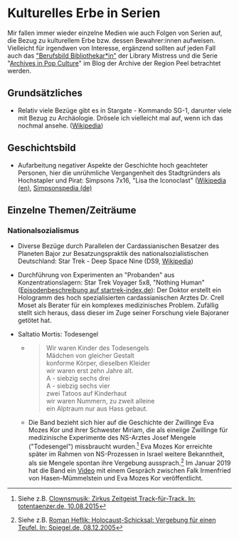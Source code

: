 # Kulturelles Erbe in Serien

Mir fallen immer wieder einzelne Medien wie auch Folgen von Serien auf, die Bezug zu kulturellem Erbe bzw. dessen Bewahrer:innen aufweisen. Vielleicht für irgendwen von Interesse, ergänzend sollten auf jeden Fall auch das ["Berufsbild Bibliothekar\*in"](https://library-mistress.net/berufsbild/) der Library Mistress und die Serie "[Archives in Pop Culture](https://peelarchivesblog.com/category/archives-in-pop-culture/)" im Blog der Archive der Region Peel betrachtet werden. 



## Grundsätzliches

- Relativ viele Bezüge gibt es in Stargate - Kommando SG-1, darunter viele mit Bezug zu Archäologie. Drösele ich vielleicht mal auf, wenn ich das nochmal ansehe. ([Wikipedia](https://de.wikipedia.org/wiki/Stargate_%E2%80%93_Kommando_SG-1))



## Geschichtsbild

- Aufarbeitung negativer Aspekte der Geschichte hoch geachteter Personen, hier die unrühmliche Vergangenheit des Stadtgründers als Hochstapler und Pirat: Simpsons 7x16, "Lisa the Iconoclast" ([Wikipedia (en)](https://en.wikipedia.org/wiki/Lisa_the_Iconoclast), [Simpsonspedia (de)](https://simpsonspedia.net/index.php?title=Das_geheime_Bekenntnis)



## Einzelne Themen/Zeiträume

### Nationalsozialismus

- Diverse Bezüge durch Parallelen der Cardassianischen Besatzer des Planeten Bajor zur Besatzungspraktik des nationalsozialistischen Deutschland: Star Trek - Deep Space Nine (DS9, [Wikipedia](https://de.wikipedia.org/wiki/Star_Trek:_Deep_Space_Nine))

- Durchführung von Experimenten an "Probanden" aus Konzentrationslagern: Star Trek Voyager 5x8, "Nothing Human" ([Episodenbeschreibung auf startrek-index.de](https://www.startrek-index.de/tv/voyager/voy5_8.htm)): Der Doktor erstellt ein Hologramm des hoch spezialisierten cardassianischen Arztes Dr. Crell Moset als Berater für ein komplexes medizinisches Problem. Zufällig stellt sich heraus, dass dieser im Zuge seiner Forschung viele Bajoraner getötet hat. 

- Saltatio Mortis: Todesengel
   - > Wir waren Kinder des Todesengels  
     Mädchen von gleicher Gestalt  
     konforme Körper, dieselben Kleider  
     wir waren erst zehn Jahre alt.  
     A - siebzig sechs drei    
     A - siebzig sechs vier  
     zwei Tatoos auf Kinderhaut  
     wir waren Nummern, zu zweit alleine  
     ein Alptraum nur aus Hass gebaut.

   - Die Band bezieht sich hier auf die Geschichte der Zwillinge Eva Mozes Kor und ihrer Schwester Miriam, die als eineiige Zwillinge für medizinische Experimente des NS-Arztes Josef Mengele ("Todesengel") missbraucht wurden.[^1]  Eva Mozes Kor erreichte später im Rahmen von NS-Prozessen in Israel weitere Bekanntheit, als sie Mengele spontan ihre Vergebung aussprach.[^2] Im Januar 2019 hat die Band ein [Video](https://www.youtube.com/watch?v=vlKWE6zORtk) mit einem Gespräch zwischen Falk Irmenfried von Hasen-Mümmelstein und Eva Mozes Kor veröffentlicht.

  

  [^1]: Siehe z.B. [Clownsmusik: Zirkus Zeitgeist Track-für-Track. In: totentaenzer.de, 10.08.2015](http://www.totentaenzer.de/wp/2015/08/clownsmusik-zirkus-zeitgeist-track-fur-track/)
[^2]: Siehe z.B. [Roman Heflik: Holocaust-Schicksal: Vergebung für einen Teufel. In: Spiegel.de, 08.12.2005](http://www.spiegel.de/panorama/holocaust-schicksal-vergebung-fuer-einen-teufel-a-389123.html)
  
  

